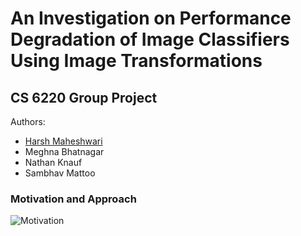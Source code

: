 # An Investigation on Performance Degradation of Image Classifiers Using Image Transformations

## CS 6220 Group Project

Authors:
- [Harsh Maheshwari](http://harshm121.github.io/)
- Meghna Bhatnagar
- Nathan Knauf
- Sambhav Mattoo

### Motivation and Approach
![Motivation](moticvation.png)
